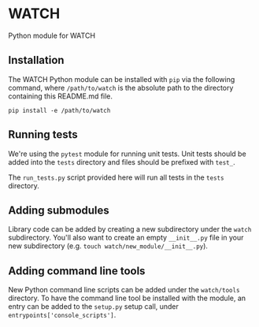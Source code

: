 # WATCH

Python module for WATCH

## Installation

The WATCH Python module can be installed with `pip` via the following command, where `/path/to/watch` is the absolute path to the directory containing this README.md file.

```
pip install -e /path/to/watch
```

## Running tests

We're using the `pytest` module for running unit tests.  Unit tests should be added into the `tests` directory and files should be prefixed with `test_`.

The `run_tests.py` script provided here will run all tests in the `tests` directory.

## Adding submodules

Library code can be added by creating a new subdirectory under the `watch` subdirectory.  You'll also want to create an empty `__init__.py` file in your new subdirectory (e.g. `touch watch/new_module/__init__.py`).

## Adding command line tools

New Python command line scripts can be added under the `watch/tools` directory.  To have the command line tool be installed with the module, an entry can be added to the `setup.py` setup call, under `entrypoints['console_scripts']`.
